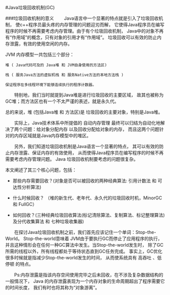 #Java垃圾回收机制(GC)

###垃圾回收机制的意义
　　Java语言中一个显著的特点就是引入了垃圾回收机制，
使c++程序员最头疼的内存管理的问题迎刃而解，
它使得Java程序员在编写程序的时候不再需要考虑内存管理。由于有个垃圾回收机制，
Java中的对象不再有“作用域”的概念，只有对象的引用才有“作用域”。
垃圾回收可以有效的防止内存泄露，有效的使用空闲的内存。

JVM 内存模型一共包括三个部分：

    堆 ( Java代码可及的 Java堆 和 JVM自身使用的方法区)

    栈 ( 服务Java方法的虚拟机栈 和 服务Native方法的本地方法栈 ) 

    保证程序在多线程环境下能够连续执行的程序计数器。

　　特别地，我们当时就提到Java堆是进行垃圾回收的主要区域，
故其也被称为GC堆；而方法区也有一个不太严谨的表述，就是永久代。

总的来说，堆 (包括Java堆 和 方法区)是 垃圾回收的主要对象，特别是Java堆。

　　实际上，Java技术体系中所提倡的 自动内存管理 
最终可以归结为自动化地解决了两个问题：给对象分配内存 以及回收分配给对象的内存，
而且这两个问题针对的内存区域就是Java内存模型中的堆区。

　　另外，我们知道垃圾回收机制是Java语言一个显著的特点，
其可以有效的防止内存泄露、保证内存的有效使用，
从而使得Java程序员在编写程序的时候不再需要考虑内存管理问题。
Java 垃圾回收机制要考虑的问题很复杂。

本文阐述了其三个核心问题，包括：

- 那些内存需要回收？(对象是否可以被回收的两种经典算法: 引用计数法 和 可达性分析算法)

- 什么时候回收？ （堆的新生代、老年代、永久代的垃圾回收时机，MinorGC 和 FullGC）

- 如何回收？(三种经典垃圾回收算法(标记清除算法、复制算法、标记整理算法)及分代收集算法 和 七种垃圾收集器)

　　在探讨Java垃圾回收机制之前，我们首先应该记住一个单词：Stop-the-World。
Stop-the-world意味着 JVM由于要执行GC而停止了应用程序的执行，
并且这种情形会在任何一种GC算法中发生。当Stop-the-world发生时，
除了GC所需的线程以外，所有线程都处于等待状态直到GC任务完成。
事实上，GC优化很多时候就是指减少Stop-the-world发生的时间，
从而使系统具有 高吞吐 、低停顿 的特点。

　　Ps:内存泄露是指该内存空间使用完毕之后未回收，在不涉及复杂数据结构的一般情况下，
Java 的内存泄露表现为一个内存对象的生命周期超出了程序需要它的时间长度，
我们有时也将其称为“对象游离”。






